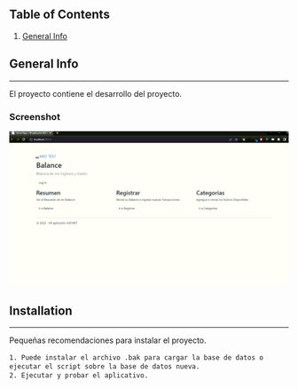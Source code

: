 ## Table of Contents
1. [General Info](#general-info)

## General Info
***
El proyecto contiene el desarrollo del proyecto.

### Screenshot
![Image text](/Contenido/1.png)

## Installation
***
Pequeñas recomendaciones para instalar el proyecto. 
```
1. Puede instalar el archivo .bak para cargar la base de datos o ejecutar el script sobre la base de datos nueva.
2. Ejecutar y probar el aplicativo.

```
